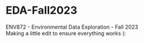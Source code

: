 # EDA-Fall2023
ENV872 - Environmental Data Exploration - Fall 2023  
Making a little edit to ensure everything works (:  
